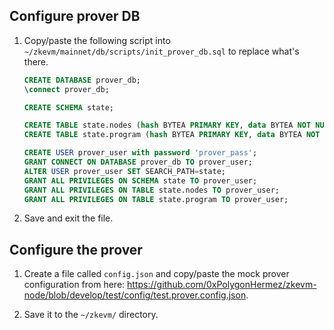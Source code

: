 <!--
---
comments: true
---
-->

## Configure prover DB

1. Copy/paste the following script into `~/zkevm/mainnet/db/scripts/init_prover_db.sql` to replace what's there.

    ```sql
    CREATE DATABASE prover_db;
    \connect prover_db;

    CREATE SCHEMA state;

    CREATE TABLE state.nodes (hash BYTEA PRIMARY KEY, data BYTEA NOT NULL);
    CREATE TABLE state.program (hash BYTEA PRIMARY KEY, data BYTEA NOT NULL);

    CREATE USER prover_user with password 'prover_pass';
    GRANT CONNECT ON DATABASE prover_db TO prover_user;
    ALTER USER prover_user SET SEARCH_PATH=state;
    GRANT ALL PRIVILEGES ON SCHEMA state TO prover_user;
    GRANT ALL PRIVILEGES ON TABLE state.nodes TO prover_user;
    GRANT ALL PRIVILEGES ON TABLE state.program TO prover_user;
    ```

2. Save and exit the file. 

## Configure the prover

1. Create a file called `config.json` and copy/paste the mock prover configuration from here: https://github.com/0xPolygonHermez/zkevm-node/blob/develop/test/config/test.prover.config.json.

2. Save it to the `~/zkevm/` directory.